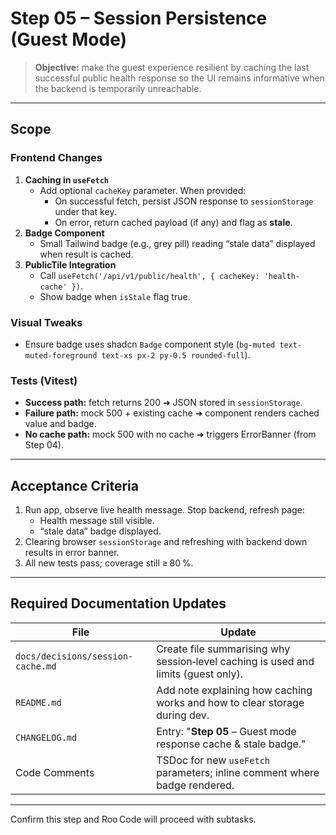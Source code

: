# Step 05 – Session Persistence (Guest Mode)

> **Objective:** make the guest experience resilient by caching the last successful public health response so the UI remains informative when the backend is temporarily unreachable.

---

## Scope

### Frontend Changes
1. **Caching in `useFetch`**
   * Add optional `cacheKey` parameter. When provided:
     * On successful fetch, persist JSON response to `sessionStorage` under that key.
     * On error, return cached payload (if any) and flag as **stale**.
2. **Badge Component**
   * Small Tailwind badge (e.g., grey pill) reading “stale data” displayed when result is cached.
3. **PublicTile Integration**
   * Call `useFetch('/api/v1/public/health', { cacheKey: 'health-cache' })`.
   * Show badge when `isStale` flag true.

### Visual Tweaks
* Ensure badge uses shadcn `Badge` component style (`bg-muted text-muted-foreground text-xs px-2 py-0.5 rounded-full`).

### Tests (Vitest)
* **Success path:** fetch returns 200 ➜ JSON stored in `sessionStorage`.
* **Failure path:** mock 500 + existing cache ➜ component renders cached value and badge.
* **No cache path:** mock 500 with no cache ➜ triggers ErrorBanner (from Step 04).

---

## Acceptance Criteria
1. Run app, observe live health message. Stop backend, refresh page:
   * Health message still visible.
   * “stale data” badge displayed.
2. Clearing browser `sessionStorage` and refreshing with backend down results in error banner.
3. All new tests pass; coverage still ≥ 80 %.

---

## Required Documentation Updates
| File | Update |
|------|--------|
|`docs/decisions/session-cache.md`|Create file summarising why session‑level caching is used and limits (guest only).|
|`README.md`|Add note explaining how caching works and how to clear storage during dev.|
|`CHANGELOG.md`|Entry: "**Step 05** – Guest mode response cache & stale badge."|
|Code Comments|TSDoc for new `useFetch` parameters; inline comment where badge rendered.|

---

Confirm this step and Roo Code will proceed with subtasks.


